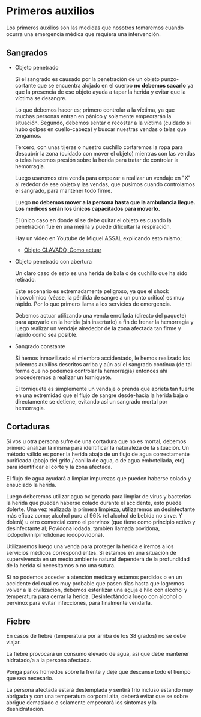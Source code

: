 # Primeros auxilios

Los primeros auxilios son las medidas que nosotros tomaremos cuando ocurra una emergencia médica
que requiera una intervención.

## Sangrados

- Objeto penetrado

  Si el sangrado es causado por la penetración de un objeto punzo-cortante que se encuentra alojado en el cuerpo
  **no debemos sacarlo** ya que la presencia de ese objeto ayuda a tapar la herida y evitar que la víctima 
  se desangre.

  Lo que debemos hacer es; primero controlar a la víctima, ya que muchas personas entran en pánico y solamente empeorarán 
  la situación. Segundo, debemos sentar o recostar a la víctima (cuidado si hubo golpes en cuello-cabeza) y buscar nuestras
  vendas o telas que tengamos.

  Tercero, con unas tijeras o nuestro cuchillo cortaremos la ropa para descubrir la zona (cuidado con mover el objeto) mientras
  con las vendas o telas hacemos presión sobre la herida para tratar de controlar la hemorragia.

  Luego usaremos otra venda para empezar a realizar un vendaje en "X" al rededor de ese objeto y las vendas, que pusimos cuando
  controlamos el sangrado, para mantener todo firme.

  Luego **no debemos mover a la persona hasta que la ambulancia llegue. Los médicos serán los únicos capacitados para moverlo.**

  El único caso en donde sí se debe quitar el objeto es cuando la penetración fue en una mejilla y puede dificultar la respiración.

  Hay un video en Youtube de Miguel ASSAL explicando esto mismo;

  - [Objeto CLAVADO, Como actuar](https://youtu.be/KuxY8UZ6iy8)

- Objeto penetrado con abertura 

  Un claro caso de esto es una herida de bala o de cuchillo que ha sido retirado.

  Este escenario es extremadamente peligroso, ya que el shock hipovolímico (véase, la pérdida de sangre a un punto crítico) 
  es muy rápido. Por lo que primero llama a los servicios de emergencia.

  Debemos actuar utilizando una venda enrollada (directo del paquete) para apoyarlo en la herida (sin insertarlo) a fin de frenar la hemorragia y luego
  realizar un vendaje alrededor de la zona afectada tan firme y rápido como sea posible.

- Sangrado constante

  Si hemos inmovilizado el miembro accidentado, le hemos realizado los priemros auxilios descritos arriba y aún así el sangrado
  continua (de tal forma que no podemos controlar la hemorragia) entonces ahí procederemos a realizar un torniquete.

  El torniquete es simplemente un vendaje o prenda que aprieta tan fuerte en una extremidad que el flujo de sangre desde-hacia la herida
  baja o directamente se detiene, evitando así un sangrado mortal por hemorragia.

## Cortaduras

Si vos u otra persona sufre de una cortadura que no es mortal, debemos primero analizar la misma para identificar 
la naturaleza de la situación. Un método válido es poner la herida abajo de un flujo de agua correctamente purificada 
(abajo del grifo / canilla de agua, o de agua embotellada, etc) para identificar el corte y la zona afectada.

El flujo de agua ayudará a limpiar impurezas que pueden haberse colado y ensuciado la herida.

Luego deberemos utilizar agua oxigenada para limpiar de virus y bacterias la herida que pueden haberse colado durante
el accidente, esto puede dolerte. Una vez realizada la primera limpieza, utilizaremos un desinfectante más eficaz 
como; alcohol puro al 96% (el alcohol de bebida no sirve. Y dolerá) u otro comercial como el pervinox (que tiene
como principio activo y desinfectante al; Povidona Iodada, también llamada povidona, iodopolivinilpirrolidona​o iodopovidona).

Utilizaremos luego una venda para proteger la herida e iremos a los servicios médicos correspondientes. Si estamos en una situación
de supervivencia en un medio ambiente natural dependerá de la profundidad de la herida si necesitamos o no una sutura.

Si no podemos acceder a atención médica y estamos perdidos o en un accidente del cual es muy probable que pasen días hasta que logremos
volver a la civilización, debemos esterilizar una aguja e hilo con alcohol y temperatura para cerrar la herida. Desinfectándola luego
con alcohol o pervinox para evitar infecciones, para finalmente vendarla.

## Fiebre

En casos de fiebre (temperatura por arriba de los 38 grados) no se debe viajar.

La fiebre provocará un consumo elevado de agua, así que debe mantener hidratado/a a la persona afectada.

Ponga paños húmedos sobre la frente y deje que descanse todo el tiempo que sea necesario. 

La persona afectada estará destemplada y sentirá frío incluso estando muy abrigada y con una temperatura corporal alta, deberá evitar
que se sobre abrigue demasiado o solamente empeorará los síntomas y la deshidratación.
